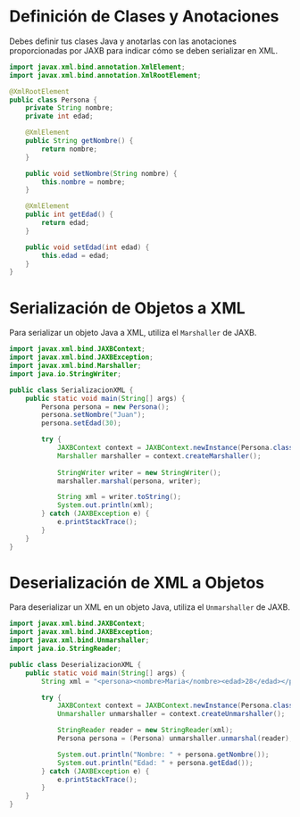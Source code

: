 # Definición de Clases y Anotaciones
Debes definir tus clases Java y anotarlas con las anotaciones proporcionadas por JAXB para indicar cómo se deben serializar en XML.

```java
import javax.xml.bind.annotation.XmlElement;
import javax.xml.bind.annotation.XmlRootElement;

@XmlRootElement
public class Persona {
    private String nombre;
    private int edad;

    @XmlElement
    public String getNombre() {
        return nombre;
    }

    public void setNombre(String nombre) {
        this.nombre = nombre;
    }

    @XmlElement
    public int getEdad() {
        return edad;
    }

    public void setEdad(int edad) {
        this.edad = edad;
    }
}
```

# Serialización de Objetos a XML
Para serializar un objeto Java a XML, utiliza el `Marshaller` de JAXB.

```java
import javax.xml.bind.JAXBContext;
import javax.xml.bind.JAXBException;
import javax.xml.bind.Marshaller;
import java.io.StringWriter;

public class SerializacionXML {
    public static void main(String[] args) {
        Persona persona = new Persona();
        persona.setNombre("Juan");
        persona.setEdad(30);

        try {
            JAXBContext context = JAXBContext.newInstance(Persona.class);
            Marshaller marshaller = context.createMarshaller();
            
            StringWriter writer = new StringWriter();
            marshaller.marshal(persona, writer);

            String xml = writer.toString();
            System.out.println(xml);
        } catch (JAXBException e) {
            e.printStackTrace();
        }
    }
}
```

# Deserialización de XML a Objetos
Para deserializar un XML en un objeto Java, utiliza el `Unmarshaller` de JAXB.

```java
import javax.xml.bind.JAXBContext;
import javax.xml.bind.JAXBException;
import javax.xml.bind.Unmarshaller;
import java.io.StringReader;

public class DeserializacionXML {
    public static void main(String[] args) {
        String xml = "<persona><nombre>Maria</nombre><edad>28</edad></persona>";

        try {
            JAXBContext context = JAXBContext.newInstance(Persona.class);
            Unmarshaller unmarshaller = context.createUnmarshaller();

            StringReader reader = new StringReader(xml);
            Persona persona = (Persona) unmarshaller.unmarshal(reader);

            System.out.println("Nombre: " + persona.getNombre());
            System.out.println("Edad: " + persona.getEdad());
        } catch (JAXBException e) {
            e.printStackTrace();
        }
    }
}
```
